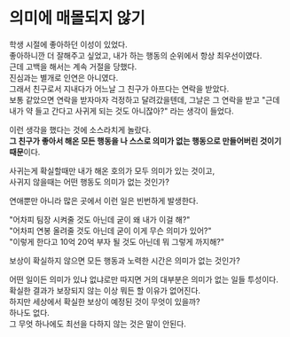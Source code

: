 # 의미에 매몰되지 않기

학생 시절에 좋아하던 이성이 있었다.  
좋아하니깐 더 잘해주고 싶었고, 내가 하는 행동의 순위에서 항상 최우선이였다.  
근데 고백을 해서는 계속 거절을 당했다.  
진심과는 별개로 인연은 아니였다.  
그래서 친구로서 지내다가 어느날 그 친구가 아프다는 연락을 받았다.  
보통 같았으면 연락을 받자마자 걱정하고 달려갔을텐데, 그날은 그 연락을 받고 "근데 내가 약 들고 간다고 사귀게 되는 것도 아니잖아?" 라는 생각이 들었다.  

이런 생각을 했다는 것에 소스라치게 놀랐다.  
**그 친구가 좋아서 해온 모든 행동을 나 스스로 의미가 없는 행동으로 만들어버린 것이기 때문**이다.  
  
사귀는게 확실할때만 내가 해온 호의가 모두 의미가 있는 것이고,  
사귀지 않을때는 어떤 행동도 의미가 없는 것인가?  

연애뿐만 아니라 많은 곳에서 이런 일은 빈번하게 발생한다.  
  
"어차피 팀장 시켜줄 것도 아닌데 굳이 왜 내가 이걸 해?"  
"어차피 연봉 올려줄 것도 아닌데 굳이 이게 무슨 의미가 있어?"  
"이렇게 한다고 10억 20억 부자 될 것도 아닌데 뭐 그렇게 까지해?"  
    
보상이 확실하지 않으면 모든 행동과 노력한 시간은 의미가 없는 것인가?  
  
어떤 일이든 의미가 있냐 없냐로만 따지면 거의 대부분은 의미가 없는 일들 투성이다.  
확실한 결과가 보장되지 않는 이상 뭐든 할 이유가 없어진다.  
하지만 세상에서 확실한 보상이 예정된 것이 무엇이 있을까?  
하나도 없다.  
그 무엇 하나에도 최선을 다하지 않는 것은 말이 안된다.  
